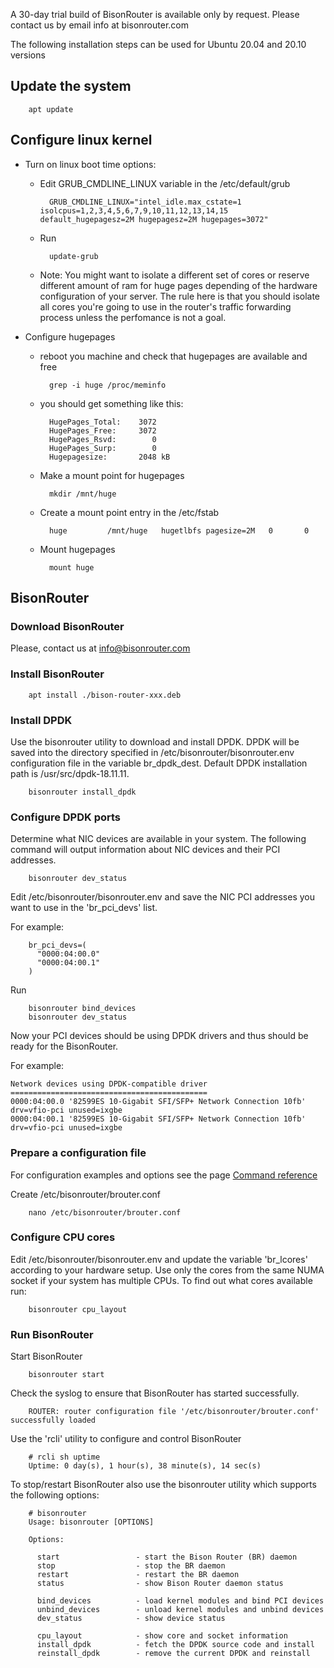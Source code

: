 
A 30-day trial build of BisonRouter is available only by request.
Please contact us by email info at bisonrouter.com

The following installation steps can be used for Ubuntu 20.04 and 20.10 versions

## Update the system

		apt update
		
## Configure linux kernel

* Turn on linux boot time options:
	- Edit GRUB_CMDLINE_LINUX variable in the /etc/default/grub

			GRUB_CMDLINE_LINUX="intel_idle.max_cstate=1 isolcpus=1,2,3,4,5,6,7,9,10,11,12,13,14,15 default_hugepagesz=2M hugepagesz=2M hugepages=3072"

	- Run

			update-grub

	- Note:
		You might want to isolate a different set of cores or reserve different amount of ram for huge pages 
		depending of the hardware configuration of your server.
		The rule here is that you should isolate all cores you're going to use in the router's traffic forwarding process unless
		the perfomance is not a goal.

* Configure hugepages

	- reboot you machine and check that hugepages are available and free

			grep -i huge /proc/meminfo

	- you should get something like this:

			HugePages_Total:    3072
			HugePages_Free:     3072
			HugePages_Rsvd:        0
			HugePages_Surp:        0
			Hugepagesize:       2048 kB

	- Make a mount point for hugepages

			mkdir /mnt/huge

	- Create a mount point entry in the /etc/fstab

			huge         /mnt/huge   hugetlbfs pagesize=2M   0       0

	- Mount hugepages

			mount huge

## BisonRouter

### Download BisonRouter 

 Please, contact us at info@bisonrouter.com
 
### Install BisonRouter

		apt install ./bison-router-xxx.deb

### Install DPDK

Use the bisonrouter utility to download and install DPDK.
DPDK will be saved into the directory specified in /etc/bisonrouter/bisonrouter.env
configuration file in the variable br_dpdk_dest. Default DPDK installation path is /usr/src/dpdk-18.11.11.

		bisonrouter install_dpdk

### Configure DPDK ports

Determine what NIC devices are available in your system.
The following command will output information about NIC devices and their PCI addresses.

		bisonrouter dev_status

Edit /etc/bisonrouter/bisonrouter.env and save the NIC PCI addresses you want to use 
in the 'br_pci_devs' list.

For example:

		br_pci_devs=(
		  "0000:04:00.0" 
		  "0000:04:00.1"
		)

Run

		bisonrouter bind_devices
		bisonrouter dev_status

Now your PCI devices should be using DPDK drivers and thus should be ready for the BisonRouter.

For example:

	Network devices using DPDK-compatible driver
	============================================
	0000:04:00.0 '82599ES 10-Gigabit SFI/SFP+ Network Connection 10fb' drv=vfio-pci unused=ixgbe
	0000:04:00.1 '82599ES 10-Gigabit SFI/SFP+ Network Connection 10fb' drv=vfio-pci unused=ixgbe


### Prepare a configuration file

For configuration examples and options see the page <a href="/conf_options2.md#therouter-configuration-file-example">Command reference</a>

Create /etc/bisonrouter/brouter.conf

		nano /etc/bisonrouter/brouter.conf

### Configure CPU cores

Edit /etc/bisonrouter/bisonrouter.env and update the variable 'br_lcores' according to your hardware setup.
Use only the cores from the same NUMA socket if your system has multiple CPUs. To find out what cores available run:

		bisonrouter cpu_layout


### Run BisonRouter

Start BisonRouter

		bisonrouter start

Check the syslog to ensure that BisonRouter has started successfully.

 		ROUTER: router configuration file '/etc/bisonrouter/brouter.conf' successfully loaded  

Use the 'rcli' utility to configure and control BisonRouter

		# rcli sh uptime
		Uptime: 0 day(s), 1 hour(s), 38 minute(s), 14 sec(s)
  
To stop/restart BisonRouter also use the bisonrouter utility which supports the following options:
  
		# bisonrouter
		Usage: bisonrouter [OPTIONS]

		Options:

		  start                 - start the Bison Router (BR) daemon
		  stop                  - stop the BR daemon
		  restart               - restart the BR daemon
		  status                - show Bison Router daemon status

		  bind_devices          - load kernel modules and bind PCI devices
		  unbind_devices        - unload kernel modules and unbind devices
		  dev_status            - show device status

		  cpu_layout            - show core and socket information
		  install_dpdk          - fetch the DPDK source code and install
		  reinstall_dpdk        - remove the current DPDK and reinstall
